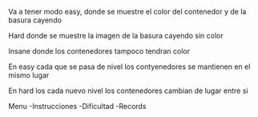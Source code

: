 Va a tener modo easy, donde se muestre el color del contenedor y de la basura cayendo

Hard donde se muestre la imagen de la basura cayendo sin color

Insane donde los contenedores tampoco tendran color 


En easy cada que se pasa de nivel los contyenedores se mantienen en el mismo lugar

En hard los cada nuevo nivel los contenedores cambian de lugar entre si 

Menu
-Instrucciones
-Dificultad
-Records